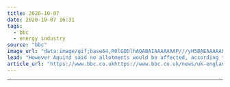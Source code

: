 ```yaml
---
title: 2020-10-07
date: 2020-10-07 16:31
tags: 
  - bbc
  - energy industry
source: "bbc"
image_url: "data:image/gif;base64,R0lGODlhAQABAIAAAAAAAP///yH5BAEAAAAALAAAAAABAAEAAAIBRAA7"
lead: "However Aquind said no allotments would be affected, according to the Local Democracy Reporting Service."
article_url: "https://www.bbc.co.ukhttps://www.bbc.co.uk/news/uk-england-hampshire-50345575"
---
```


---
